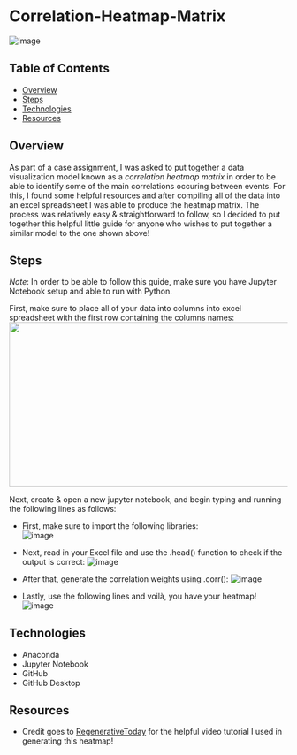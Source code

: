 # Correlation-Heatmap-Matrix
![image](https://user-images.githubusercontent.com/77221025/164954339-71ece39c-5b34-4e64-b73b-8355126f8a30.png)

## Table of Contents
* [Overview](#Overview)
* [Steps](#Steps)
* [Technologies](#Technologies)
* [Resources](#Resources)

## Overview
As part of a case assignment, I was asked to put together a data visualization model known as a *correlation heatmap matrix* in order to be able to identify some of the main correlations occuring between events. For this, I found some helpful resources and after compiling all of the data into an excel spreadsheet I was able to produce the heatmap matrix. The process was relatively easy & straightforward to follow, so I decided to put together this helpful little guide for anyone who wishes to put together a similar model to the one shown above!   

## Steps
*Note*: In order to be able to follow this guide, make sure you have Jupyter Notebook setup and able to run with Python.     

First, make sure to place all of your data into columns into excel spreadsheet with the first row containing the columns names:      
<img width="528.768" height="297.432" src="https://user-images.githubusercontent.com/77221025/164954818-db6ff46b-2398-4250-922e-da25ed8607ab.png">        

Next, create & open a new jupyter notebook, and begin typing and running the following lines as follows:
- First, make sure to import the following libraries: <br/>
![image](https://user-images.githubusercontent.com/77221025/164955017-9f01f404-de84-41af-b2f7-00cf0b5c51f4.png)   

- Next, read in your Excel file and use the .head() function to check if the output is correct:
![image](https://user-images.githubusercontent.com/77221025/164955193-9817ddd3-7b9c-4f84-872c-1e3999258b47.png)   

- After that, generate the correlation weights using .corr():
![image](https://user-images.githubusercontent.com/77221025/164955276-3eee29d1-e318-47c2-b6a7-dfe6c4143ddb.png)  

- Lastly, use the following lines and voilà, you have your heatmap!
![image](https://user-images.githubusercontent.com/77221025/164955347-2c1e4e8b-894d-42a9-8957-5b37c989aab6.png)  


## Technologies
- Anaconda
- Jupyter Notebook
- GitHub
- GitHub Desktop

## Resources
- Credit goes to [RegenerativeToday](https://www.youtube.com/channel/UCzJgOvsJJPCXWytXWuVSeXw/featured) for the helpful video tutorial I used in generating this heatmap!
